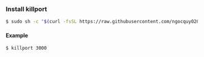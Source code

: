 ### Install killport

```bash
$ sudo sh -c "$(curl -fsSL https://raw.githubusercontent.com/ngocquy020196/shell/master/killport.sh)"
```
#### Example
```bash
$ killport 3000
```
